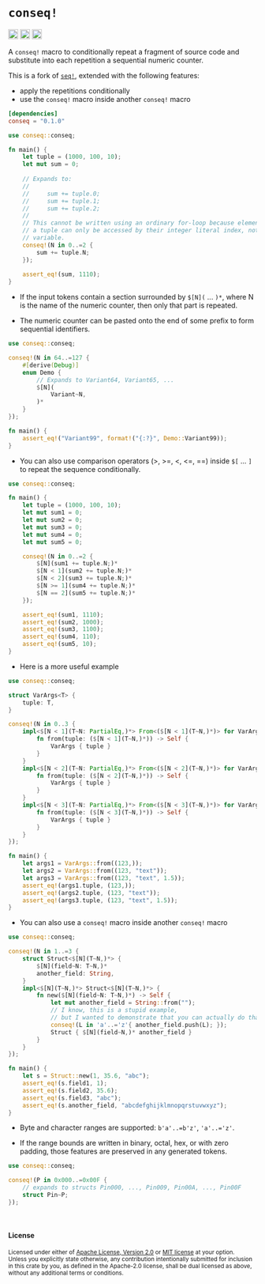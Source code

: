`conseq!`
======

[<img alt="github" src="https://img.shields.io/badge/github-pstroka/conseq-8da0cb?style=for-the-badge&labelColor=555555&logo=github" height="20">](https://github.com/pstroka/conseq)
[<img alt="crates.io" src="https://img.shields.io/crates/v/conseq.svg?style=for-the-badge&color=fc8d62&logo=rust" height="20">](https://crates.io/crates/conseq)
[<img alt="docs.rs" src="https://img.shields.io/badge/docs.rs-conseq-66c2a5?style=for-the-badge&labelColor=555555&logo=docs.rs" height="20">](https://docs.rs/conseq)

A `conseq!` macro to conditionally repeat a fragment of source code and
substitute into each repetition a sequential numeric counter.

This is a fork of [`seq!`](https://github.com/dtolnay/seq-macro), extended with the following features:
- apply the repetitions conditionally 
- use the `conseq!` macro inside another `conseq!` macro


```toml
[dependencies]
conseq = "0.1.0"
```

```rust
use conseq::conseq;

fn main() {
    let tuple = (1000, 100, 10);
    let mut sum = 0;
    
    // Expands to:
    //
    //     sum += tuple.0;
    //     sum += tuple.1;
    //     sum += tuple.2;
    //
    // This cannot be written using an ordinary for-loop because elements of
    // a tuple can only be accessed by their integer literal index, not by a
    // variable.
    conseq!(N in 0..=2 {
        sum += tuple.N;
    });
    
    assert_eq!(sum, 1110);
}
```

- If the input tokens contain a section surrounded by `$[N](` ... `)*`, where N is the name of
  the numeric counter, then only that part is repeated.

- The numeric counter can be pasted onto the end of some prefix to form
  sequential identifiers.

```rust
use conseq::conseq;

conseq!(N in 64..=127 {
    #[derive(Debug)]
    enum Demo {
        // Expands to Variant64, Variant65, ...
        $[N](
            Variant~N,
        )*
    }
});

fn main() {
    assert_eq!("Variant99", format!("{:?}", Demo::Variant99));
}
```

- You can also use comparison operators (>, >=, <, <=, ==) inside `$[` ... `]` to repeat the
  sequence conditionally.

```rust
use conseq::conseq;

fn main() {
    let tuple = (1000, 100, 10);
    let mut sum1 = 0;
    let mut sum2 = 0;
    let mut sum3 = 0;
    let mut sum4 = 0;
    let mut sum5 = 0;

    conseq!(N in 0..=2 {
        $[N](sum1 += tuple.N;)*
        $[N < 1](sum2 += tuple.N;)*
        $[N < 2](sum3 += tuple.N;)*
        $[N >= 1](sum4 += tuple.N;)*
        $[N == 2](sum5 += tuple.N;)*
    });

    assert_eq!(sum1, 1110);
    assert_eq!(sum2, 1000);
    assert_eq!(sum3, 1100);
    assert_eq!(sum4, 110);
    assert_eq!(sum5, 10);
}
```

- Here is a more useful example

```rust
use conseq::conseq;

struct VarArgs<T> {
    tuple: T,
}

conseq!(N in 0..3 {
    impl<$[N < 1](T~N: PartialEq,)*> From<($[N < 1](T~N,)*)> for VarArgs<($[N < 1](T~N,)*)> {
        fn from(tuple: ($[N < 1](T~N,)*)) -> Self {
            VarArgs { tuple }
        }
    }
    impl<$[N < 2](T~N: PartialEq,)*> From<($[N < 2](T~N,)*)> for VarArgs<($[N < 2](T~N,)*)> {
        fn from(tuple: ($[N < 2](T~N,)*)) -> Self {
            VarArgs { tuple }
        }
    }
    impl<$[N < 3](T~N: PartialEq,)*> From<($[N < 3](T~N,)*)> for VarArgs<($[N < 3](T~N,)*)> {
        fn from(tuple: ($[N < 3](T~N,)*)) -> Self {
            VarArgs { tuple }
        }
    }
});

fn main() {
    let args1 = VarArgs::from((123,));
    let args2 = VarArgs::from((123, "text"));
    let args3 = VarArgs::from((123, "text", 1.5));
    assert_eq!(args1.tuple, (123,));
    assert_eq!(args2.tuple, (123, "text"));
    assert_eq!(args3.tuple, (123, "text", 1.5));
}
```

- You can also use a `conseq!` macro inside another `conseq!` macro

```rust
use conseq::conseq;

conseq!(N in 1..=3 {
    struct Struct<$[N](T~N,)*> {
        $[N](field~N: T~N,)*
        another_field: String,
    }
    impl<$[N](T~N,)*> Struct<$[N](T~N,)*> {
        fn new($[N](field~N: T~N,)*) -> Self {
            let mut another_field = String::from("");
            // I know, this is a stupid example, 
            // but I wanted to demonstrate that you can actually do that 
            conseq!(L in 'a'..='z'{ another_field.push(L); });
            Struct { $[N](field~N,)* another_field }
        }
    }
});

fn main() {
    let s = Struct::new(1, 35.6, "abc");
    assert_eq!(s.field1, 1);
    assert_eq!(s.field2, 35.6);
    assert_eq!(s.field3, "abc");
    assert_eq!(s.another_field, "abcdefghijklmnopqrstuvwxyz");
}
```

- Byte and character ranges are supported: `b'a'..=b'z'`, `'a'..='z'`.

- If the range bounds are written in binary, octal, hex, or with zero padding,
  those features are preserved in any generated tokens.

```rust
use conseq::conseq;

conseq!(P in 0x000..=0x00F {
    // expands to structs Pin000, ..., Pin009, Pin00A, ..., Pin00F
    struct Pin~P;
});
```

<br>

#### License

<sup>
Licensed under either of <a href="LICENSE-APACHE">Apache License, Version
2.0</a> or <a href="LICENSE-MIT">MIT license</a> at your option.
</sup>

<br>

<sub>
Unless you explicitly state otherwise, any contribution intentionally submitted
for inclusion in this crate by you, as defined in the Apache-2.0 license, shall
be dual licensed as above, without any additional terms or conditions.
</sub>
